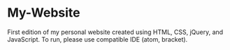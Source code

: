 # My-Website
First edition of my personal website created using HTML, CSS, jQuery, and JavaScript. 
To run, please use compatible IDE (atom, bracket).
